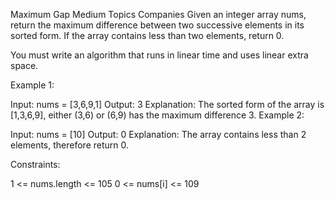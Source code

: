 Maximum Gap
Medium
Topics
Companies
Given an integer array nums, return the maximum difference between two successive elements in its sorted form. If the array contains less than two elements, return 0.

You must write an algorithm that runs in linear time and uses linear extra space.

 

Example 1:

Input: nums = [3,6,9,1]
Output: 3
Explanation: The sorted form of the array is [1,3,6,9], either (3,6) or (6,9) has the maximum difference 3.
Example 2:

Input: nums = [10]
Output: 0
Explanation: The array contains less than 2 elements, therefore return 0.
 

Constraints:

1 <= nums.length <= 105
0 <= nums[i] <= 109